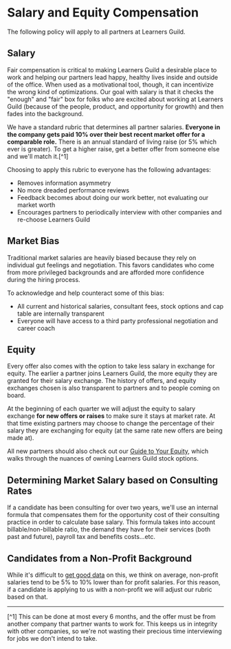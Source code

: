 # Salary and Equity Compensation

The following policy will apply to all partners at Learners Guild.

## Salary

Fair compensation is critical to making Learners Guild a desirable place to work and helping our partners lead happy, healthy lives inside and outside of the office. When used as a motivational tool, though, it can incentivize the wrong kind of optimizations. Our goal with salary is that it checks the "enough" and "fair" box for folks who are excited about working at Learners Guild (because of the people, product, and opportunity for growth) and then fades into the background.

We have a standard rubric that determines all partner salaries. **Everyone in the company gets paid 10% over their best recent market offer for a comparable role.** There is an annual standard of living raise (or 5% which ever is greater). To get a higher raise, get a better offer from someone else and we'll match it.[^1]

Choosing to apply this rubric to everyone has the following advantages:

* Removes information asymmetry
* No more dreaded performance reviews
* Feedback becomes about doing our work better, not evaluating our market worth
* Encourages partners to periodically interview with other companies and re-choose Learners Guild

## Market Bias

Traditional market salaries are heavily biased because they rely on individual gut feelings and negotiation. This favors candidates who come from more privileged backgrounds and are afforded more confidence during the hiring process.

To acknowledge and help counteract some of this bias:

  * All current and historical salaries, consultant fees, stock options and cap table are internally transparent
  * Everyone will have access to a third party professional negotiation and career coach

## Equity

Every offer also comes with the option to take less salary in exchange for equity. The earlier a partner joins Learners Guild, the more equity they are granted for their salary exchange. The history of offers, and equity exchanges chosen is also transparent to partners and to people coming on board.

At the beginning of each quarter we will adjust the equity to salary exchange **for new offers or raises** to make sure it stays at market rate. At that time existing partners may choose to change the percentage of their salary they are exchanging for equity (at the same rate new offers are being made at).

All new partners should also check out our [Guide to Your Equity](../Hiring-Documents/Guide-to-Your-Equity.md), which walks through the nuances of owning Learners Guild stock options.

## Determining Market Salary based on Consulting Rates

If a candidate has been consulting for over two years, we'll use an internal formula that compensates them for the opportunity cost of their consulting practice in order to calculate base salary. This formula takes into account billable/non-billable ratio, the demand they have for their services (both past and future), payroll tax and benefits costs...etc.

## Candidates from a Non-Profit Background

While it's difficult to [get good data](https://nonprofitquarterly.org/2010/06/21/nonprofit-salaries-achieving-parity-with-the-private-sector/) on this, we think on average, non-profit salaries tend to be 5% to 10% lower than for profit salaries. For this reason, if a candidate is applying to us with a non-profit we will adjust our rubric based on that. 

---
[^1] This can be done at most every 6 months, and the offer must be from another company that partner wants to work for. This keeps us in integrity with other companies, so we're not wasting their precious time interviewing for jobs we don't intend to take. 
